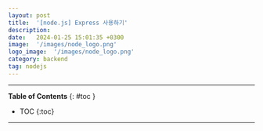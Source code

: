 ```yaml
---
layout: post
title:  '[node.js] Express 사용하기'
description: 
date:   2024-01-25 15:01:35 +0300
image:  '/images/node_logo.png'
logo_image:  '/images/node_logo.png'
category: backend
tag: nodejs
---
```

---

**Table of Contents**
{: #toc }
*  TOC
{:toc}

---
